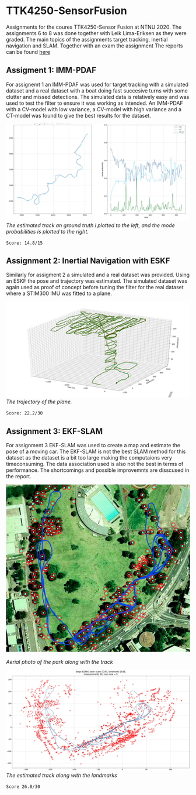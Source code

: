 # TTK4250-SensorFusion
Assignments for the coures TTK4250-Sensor Fusion at NTNU 2020. The assignments 6 to 8 was done together with Leik Lima-Eriksen as they were graded. The main topics of the assignments target tracking, inertial navigation and SLAM. Together with an exam the assignment 
The reports can be found [here](./reports) 

## Assigment 1: IMM-PDAF
For assignemt 1 an IMM-PDAF was used for target tracking with a simulated dataset and a real dataset with a boat doing fast succesive turns with some clutter and missed detections. The simulated data is relatively easy and was used to test the filter to ensure it was working as intended. 
An IMM-PDAF with a CV-model with low variance, a CV-model with high variance and a CT-model was found to give the best results for the dataset.

![](reports/figures/track_joy.png)
*The estimated track an ground truth i plotted to the left, and the mode probabilities is plotted to the right.*


    Score: 14.8/15


## Assignment 2: Inertial Navigation with ESKF
Similarly for assigment 2 a simulated and a real dataset was provided. Using an ESKF the pose and trajectory was estimated. The simulated dataset was again used as proof of concept before tuning the filter for the real dataset where a STIM300 IMU was fitted to a plane.
 
![](reports/figures/INS_real.png)
    *The trajectory of the plane.*

    Score: 22.2/30


## Assignment 3: EKF-SLAM
For assignment 3 EKF-SLAM was used to create a map and estimate the pose of a moving car. The EKF-SLAM is not the best SLAM method for this dataset as the dataset is a bit too large making the computaions very timeconsuming. The data association used is also not the best in terms of performance. The shortcomings and possible improvemnts are disscused in the report.

![](reports/figures/aerial_track.png)

*Aerial photo of the park along with the track*
    
![](reports/figures/track_real.png)
*The estimated track along with the landmarks*


    Score 26.8/30
